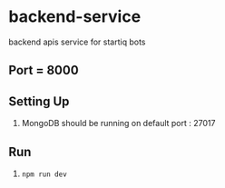 # backend-service
backend apis service for startiq bots

## Port = 8000

## Setting Up
1. MongoDB should be running on default port : 27017

## Run
1. `npm run dev`
